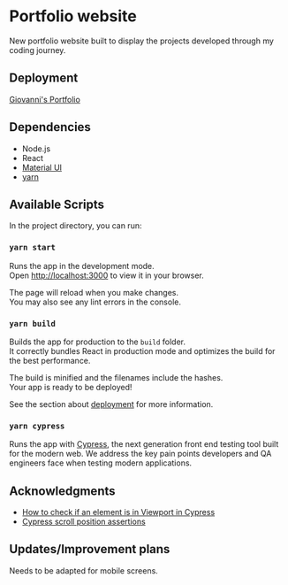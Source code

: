 # Portfolio website

New portfolio website built to display the projects developed through my coding journey.

## Deployment

[Giovanni's Portfolio](https://giovanni-iacoletti.netlify.app/)

## Dependencies

- Node.js
- React
- [Material UI](https://mui.com/)
- [yarn](https://classic.yarnpkg.com/en/)

## Available Scripts

In the project directory, you can run:

### `yarn start`

Runs the app in the development mode.\
Open [http://localhost:3000](http://localhost:3000) to view it in your browser.

The page will reload when you make changes.\
You may also see any lint errors in the console.

### `yarn build`

Builds the app for production to the `build` folder.\
It correctly bundles React in production mode and optimizes the build for the best performance.

The build is minified and the filenames include the hashes.\
Your app is ready to be deployed!

See the section about [deployment](https://facebook.github.io/create-react-app/docs/deployment) for more information.

### `yarn cypress`

Runs the app with [Cypress](https://www.cypress.io/), the next generation front end testing tool built for the modern web. We address the key pain points developers and QA engineers face when testing modern applications.

## Acknowledgments

- [How to check if an element is in Viewport in Cypress](https://www.webtips.dev/webtips/cypress/check-if-element-is-in-viewport)
- [Cypress scroll position assertions](https://codewithhugo.com/cypress-scroll-assertions/)

## Updates/Improvement plans

Needs to be adapted for mobile screens.
